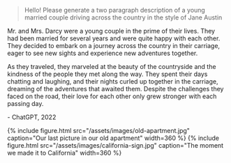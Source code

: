 ---
---

> Hello! Please generate a two paragraph description of a young married couple driving across the country in the style of Jane Austin

Mr. and Mrs. Darcy were a young couple in the prime of their lives.
They had been married for several years and were quite happy with each other.
They decided to embark on a journey across the country in their carriage, eager to see new sights and experience new adventures together.

As they traveled, they marveled at the beauty of the countryside and the kindness of the people they met along the way.
They spent their days chatting and laughing, and their nights curled up together in the carriage, dreaming of the adventures that awaited them.
Despite the challenges they faced on the road, their love for each other only grew stronger with each passing day.

\- ChatGPT, 2022

<div>
{% include figure.html
  src="/assets/images/old-apartment.jpg"
  caption="Our last picture in our old apartment"
  width=360
%}
{% include figure.html
  src="/assets/images/california-sign.jpg"
  caption="The moment we made it to California"
  width=360
%}
</div>
